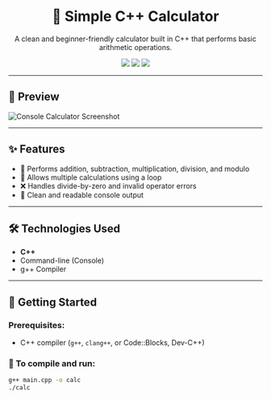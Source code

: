 <h1 align="center">🧮 Simple C++ Calculator</h1>
<p align="center">
  A clean and beginner-friendly calculator built in C++ that performs basic arithmetic operations.
</p>

<p align="center">
  <img src="https://img.shields.io/badge/C%2B%2B-Calculator-blue.svg?logo=c%2B%2B&style=flat-square">
  <img src="https://img.shields.io/badge/Status-Completed-brightgreen?style=flat-square">
  <img src="https://img.shields.io/badge/Made%20by-Khanya%20Malesela-orange?style=flat-square">
</p>

---

## 📸 Preview

![Console Calculator Screenshot](https://github.com/les55399/SimpleCalculator/assets/your-image-id-here/console_preview.gif)

---

## ✨ Features

- 🧮 Performs addition, subtraction, multiplication, division, and modulo
- 🔁 Allows multiple calculations using a loop
- ❌ Handles divide-by-zero and invalid operator errors
- 🧼 Clean and readable console output

---

## 🛠️ Technologies Used

- **C++**
- Command-line (Console)
- g++ Compiler

---

## 🚀 Getting Started

### Prerequisites:
- C++ compiler (`g++`, `clang++`, or Code::Blocks, Dev-C++)

### 🔧 To compile and run:
```bash
g++ main.cpp -o calc
./calc
